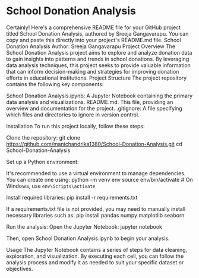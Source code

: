 # School Donation Analysis

Certainly! Here's a comprehensive README file for your GitHub project titled School Donation Analysis, authored by Sreeja Gangavarapu. You can copy and paste this directly into your project's README.md file.
School Donation Analysis
Author: Sreeja Gangavarapu
Project Overview
The School Donation Analysis project aims to explore and analyze donation data to gain insights into patterns and trends in school donations. By leveraging data analysis techniques, this project seeks to provide valuable information that can inform decision-making and strategies for improving donation efforts in educational institutions.
Project Structure
The project repository contains the following key components:
 
School Donation Analysis.ipynb: A Jupyter Notebook containing the primary data analysis and visualizations.
README.md: This file, providing an overview and documentation for the project.
.gitignore: A file specifying which files and directories to ignore in version control.

Installation
To run this project locally, follow these steps:
 
Clone the repository:
git clone https://github.com/manichandrika1380/School-Donation-Analysis.git
cd School-Donation-Analysis
 
Set up a Python environment:
 
It's recommended to use a virtual environment to manage dependencies. You can create one using:
python -m venv env
source env/bin/activate  # On Windows, use `env\Scripts\activate`
 
Install required libraries:
pip install -r requirements.txt
 
If a requirements.txt file is not provided, you may need to manually install necessary libraries such as:
pip install pandas numpy matplotlib seaborn
 
Run the analysis:
Open the Jupyter Notebook:
jupyter notebook
 
Then, open School Donation Analysis.ipynb to begin your analysis.

Usage
The Jupyter Notebook contains a series of steps for data cleaning, exploration, and visualization. By executing each cell, you can follow the analysis process and modify it as needed to suit your specific dataset or objectives.

